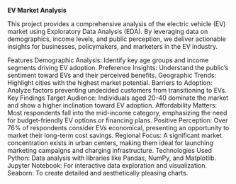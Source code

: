 **EV Market Analysis**

This project provides a comprehensive analysis of the electric vehicle (EV) market using Exploratory Data Analysis (EDA). By leveraging data on demographics, income levels, and public perception, we deliver actionable insights for businesses, policymakers, and marketers in the EV industry.

Features
Demographic Analysis: Identify key age groups and income segments driving EV adoption.
Preference Insights: Understand the public’s sentiment toward EVs and their perceived benefits.
Geographic Trends: Highlight cities with the highest market potential.
Barriers to Adoption: Analyze factors preventing undecided customers from transitioning to EVs.
Key Findings
Target Audience: Individuals aged 20-40 dominate the market and show a higher inclination toward EV adoption.
Affordability Matters: Most respondents fall into the mid-income category, emphasizing the need for budget-friendly EV options or financing plans.
Positive Perception: Over 76% of respondents consider EVs economical, presenting an opportunity to market their long-term cost savings.
Regional Focus: A significant market concentration exists in urban centers, making them ideal for launching marketing campaigns and charging infrastructure.
Technologies Used
Python: Data analysis with libraries like Pandas, NumPy, and Matplotlib.
Jupyter Notebook: For interactive data exploration and visualization.
Seaborn: To create detailed and aesthetically pleasing charts.
